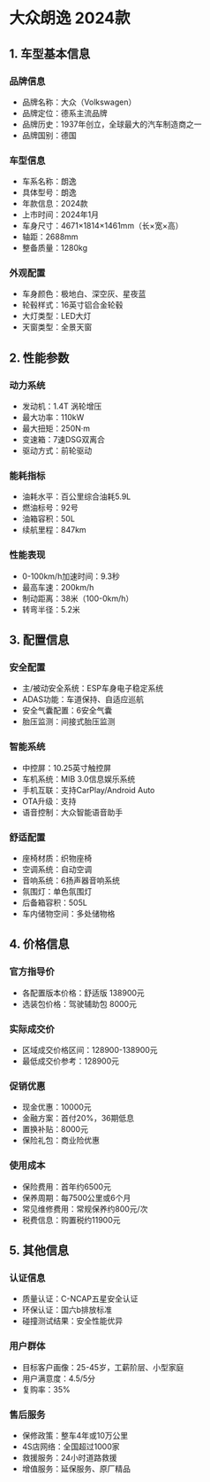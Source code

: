# 大众朗逸 2024款

## 1. 车型基本信息
### 品牌信息
- 品牌名称：大众（Volkswagen）
- 品牌定位：德系主流品牌
- 品牌历史：1937年创立，全球最大的汽车制造商之一
- 品牌国别：德国

### 车型信息
- 车系名称：朗逸
- 具体型号：朗逸
- 年款信息：2024款
- 上市时间：2024年1月
- 车身尺寸：4671×1814×1461mm（长×宽×高）
- 轴距：2688mm
- 整备质量：1280kg

### 外观配置
- 车身颜色：极地白、深空灰、星夜蓝
- 轮毂样式：16英寸铝合金轮毂
- 大灯类型：LED大灯
- 天窗类型：全景天窗

## 2. 性能参数
### 动力系统
- 发动机：1.4T 涡轮增压
- 最大功率：110kW
- 最大扭矩：250N·m
- 变速箱：7速DSG双离合
- 驱动方式：前轮驱动

### 能耗指标
- 油耗水平：百公里综合油耗5.9L
- 燃油标号：92号
- 油箱容积：50L
- 续航里程：847km

### 性能表现
- 0-100km/h加速时间：9.3秒
- 最高车速：200km/h
- 制动距离：38米（100-0km/h）
- 转弯半径：5.2米

## 3. 配置信息
### 安全配置
- 主/被动安全系统：ESP车身电子稳定系统
- ADAS功能：车道保持、自适应巡航
- 安全气囊配置：6安全气囊
- 胎压监测：间接式胎压监测

### 智能系统
- 中控屏：10.25英寸触控屏
- 车机系统：MIB 3.0信息娱乐系统
- 手机互联：支持CarPlay/Android Auto
- OTA升级：支持
- 语音控制：大众智能语音助手

### 舒适配置
- 座椅材质：织物座椅
- 空调系统：自动空调
- 音响系统：6扬声器音响系统
- 氛围灯：单色氛围灯
- 后备箱容积：505L
- 车内储物空间：多处储物格

## 4. 价格信息
### 官方指导价
- 各配置版本价格：舒适版 138900元
- 选装包价格：驾驶辅助包 8000元

### 实际成交价
- 区域成交价格区间：128900-138900元
- 最低成交价参考：128900元

### 促销优惠
- 现金优惠：10000元
- 金融方案：首付20%，36期低息
- 置换补贴：8000元
- 保险礼包：商业险优惠

### 使用成本
- 保险费用：首年约6500元
- 保养周期：每7500公里或6个月
- 常见维修费用：常规保养约800元/次
- 税费信息：购置税约11900元

## 5. 其他信息
### 认证信息
- 质量认证：C-NCAP五星安全认证
- 环保认证：国六b排放标准
- 碰撞测试结果：安全性能优异

### 用户群体
- 目标客户画像：25-45岁，工薪阶层、小型家庭
- 用户满意度：4.5/5分
- 复购率：35%

### 售后服务
- 保修政策：整车4年或10万公里
- 4S店网络：全国超过1000家
- 救援服务：24小时道路救援
- 增值服务：延保服务、原厂精品